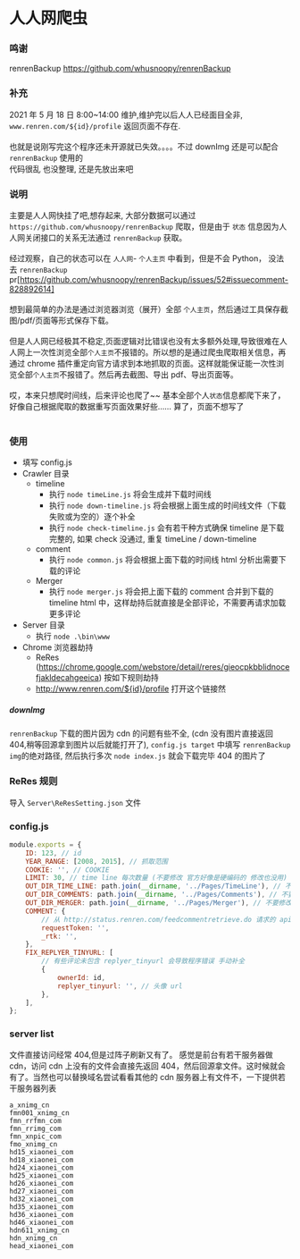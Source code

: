 # 人人网爬虫

### 鸣谢

renrenBackup
https://github.com/whusnoopy/renrenBackup

### 补充

2021 年 5 月 18 日 8:00~14:00 维护,维护完以后人人已经面目全非, `www.renren.com/${id}/profile` 返回页面不存在. <br /><br />
也就是说刚写完这个程序还未开源就已失效。。。。不过 downImg 还是可以配合 `renrenBackup` 使用的 <br />
代码很乱 也没整理, 还是先放出来吧 <br />

### 说明

主要是人人网快挂了吧,想存起来, 大部分数据可以通过 `https://github.com/whusnoopy/renrenBackup` 爬取，但是由于 `状态` 信息因为人人网关闭接口的关系无法通过 `renrenBackup` 获取。 <br /><br />
经过观察，自己的状态可以在 `人人网`- `个人主页` 中看到，但是不会 Python， 没法去 `renrenBackup` pr[https://github.com/whusnoopy/renrenBackup/issues/52#issuecomment-828892614] <br /><br />
想到最简单的办法是通过浏览器浏览（展开）全部 `个人主页`，然后通过工具保存截图/pdf/页面等形式保存下载。 <br /><br />
但是人人网已经极其不稳定,页面逻辑对比错误也没有太多额外处理,导致很难在人人网上一次性浏览全部`个人主页`不报错的。所以想的是通过爬虫爬取相关信息，再通过 chrome 插件重定向官方请求到本地抓取的页面。这样就能保证能一次性浏览全部`个人主页`不报错了。然后再去截图、导出 pdf、导出页面等。<br /><br />
哎，本来只想爬时间线，后来评论也爬了~~ 基本全部个人`状态`信息都爬下来了，好像自己根据爬取的数据重写页面效果好些…… 算了，页面不想写了<br /><br />

### 使用

-   填写 config.js
-   Crawler 目录
    -   timeline
        -   执行 `node timeLine.js` 将会生成并下载时间线
        -   执行 `node down-timeline.js` 将会根据上面生成的时间线文件（下载失败或为空的）逐个补全
        -   执行 `node check-timeline.js` 会有若干种方式确保 timeline 是下载完整的, 如果 check 没通过, 重复 timeLine / down-timeline
    -   comment
        -   执行 `node common.js` 将会根据上面下载的时间线 html 分析出需要下载的评论
    -   Merger
        -   执行 `node merger.js` 将会把上面下载的 comment 合并到下载的 timeline html 中，这样劫持后就直接是全部评论，不需要再请求加载更多评论
-   Server 目录
    -   执行 `node .\bin\www`
-   Chrome 浏览器劫持
    -   ReRes (https://chrome.google.com/webstore/detail/reres/gieocpkbblidnocefjakldecahgeeica) 按如下规则劫持
    -   http://www.renren.com/${id}/profile 打开这个链接然

##### downImg

`renrenBackup` 下载的图片因为 cdn 的问题有些不全, (cdn 没有图片直接返回 404,稍等回源拿到图片以后就能打开了), `config.js target` 中填写 `renrenBackup img`的绝对路径, 然后执行多次 `node index.js` 就会下载完毕 404 的图片了

### ReRes 规则

导入 `Server\ReResSetting.json` 文件

### config.js

```js
module.exports = {
    ID: 123, // id
    YEAR_RANGE: [2008, 2015], // 抓取范围
    COOKIE: '', // COOKIE
    LIMIT: 30, // time line 每次数量 (不要修改 官方好像是硬编码的 修改也没用)
    OUT_DIR_TIME_LINE: path.join(__dirname, '../Pages/TimeLine'), // 不要修改 爬取的 timeline 目录
    OUT_DIR_COMMENTS: path.join(__dirname, '../Pages/Comments'), // 不要修改 爬取的 commit 目录
    OUT_DIR_MERGER: path.join(__dirname, '../Pages/Merger'), // 不要修改 合并 commit 目录
    COMMENT: {
        // 从 http://status.renren.com/feedcommentretrieve.do 请求的 api 获取
        requestToken: '',
        _rtk: '',
    },
    FIX_REPLYER_TINYURL: [
        // 有些评论未包含 replyer_tinyurl 会导致程序错误 手动补全
        {
            ownerId: id,
            replyer_tinyurl: '', // 头像 url
        },
    ],
};
```

### server list

文件直接访问经常 404,但是过阵子刷新又有了。 感觉是前台有若干服务器做 cdn，访问 cdn 上没有的文件会直接先返回 404，然后回源拿文件。这时候就会有了。当然也可以替换域名尝试看看其他的 cdn 服务器上有文件不，一下提供若干服务器列表

```
a_xnimg_cn
fmn001_xnimg_cn
fmn_rrfmn_com
fmn_rrimg_com
fmn_xnpic_com
fmo_xnimg_cn
hd15_xiaonei_com
hd18_xiaonei_com
hd24_xiaonei_com
hd25_xiaonei_com
hd26_xiaonei_com
hd27_xiaonei_com
hd32_xiaonei_com
hd35_xiaonei_com
hd36_xiaonei_com
hd46_xiaonei_com
hdn611_xnimg_cn
hdn_xnimg_cn
head_xiaonei_com
```
